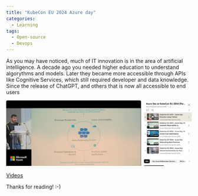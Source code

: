 ```yaml
---
title: "KubeCon EU 2024 Azure day"
categories:
  - Learning
tags:
  - Open-source
  - Devops
---
```


As you may have noticed, much of IT innovation is in the area of artificial intelligence. A decade ago you needed higher education to understand algorythms and models. Later they became more accessible through APIs like Cognitive Services, which still required developer and data knowledge. Since the release of ChatGPT, and others that is now all accessible to end users

![img](../assets/images/2024-04-12-kubecon-azure-day.png)

[Videos](https://www.youtube.com/watch?v=5DvWfSIs4-s&list=PLc3Ep462vVYtskqK9JUWltwA1wdbD8hjq)

Thanks for reading! :-)

